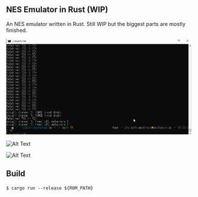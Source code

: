 ## NES Emulator in Rust (WIP)

An NES emulator written in Rust. Still WIP
but the biggest parts are mostly finished.

![Alt Text](resources/demo1.gif)

![Alt Text](resources/nestest.gif)

![Alt Text](resources/dk2.gif)

## Build

```
$ cargo run --release ${ROM_PATH}
```

